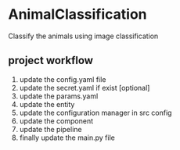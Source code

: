 # AnimalClassification
Classify the animals using image classification

## project workflow

1. update the config.yaml file
2. update the secret.yaml if exist [optional]
3. update the params.yaml
4. update the entity
5. update the configuration manager in src config
6. update the component
7. update the pipeline
8. finally update the main.py file
